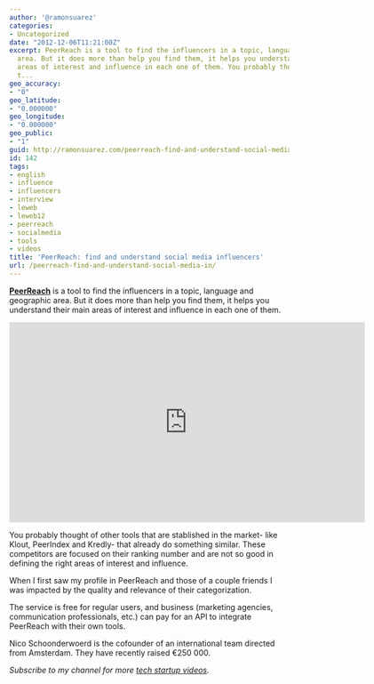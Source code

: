 ```yaml
---
author: '@ramonsuarez'
categories:
- Uncategorized
date: "2012-12-06T11:21:00Z"
excerpt: PeerReach is a tool to find the influencers in a topic, language and geographic
  area. But it does more than help you find them, it helps you understand their main
  areas of interest and influence in each one of them. You probably thought of other
  t...
geo_accuracy:
- "0"
geo_latitude:
- "0.000000"
geo_longitude:
- "0.000000"
geo_public:
- "1"
guid: http://ramonsuarez.com/peerreach-find-and-understand-social-media-in
id: 142
tags:
- english
- influence
- influencers
- interview
- leweb
- leweb12
- peerreach
- socialmedia
- tools
- videos
title: 'PeerReach: find and understand social media influencers'
url: /peerreach-find-and-understand-social-media-in/
---
```


[**PeerReach**](http://peerreach.com/ "social media influence tool") is a tool to find the influencers in a topic, language and geographic area. But it does more than help you find them, it helps you understand their main areas of interest and influence in each one of them.

<span class="embed-youtube" style="text-align:center; display: block;"><iframe allowfullscreen="true" class="youtube-player" height="360" loading="lazy" sandbox="allow-scripts allow-same-origin allow-popups allow-presentation" src="https://www.youtube.com/embed/KBuAPO8oEKA?version=3&rel=1&showsearch=0&showinfo=1&iv_load_policy=1&fs=1&hl=en-US&autohide=2&wmode=transparent" style="border:0;" width="640"></iframe></span>

You probably thought of other tools that are stablished in the market- like Klout, PeerIndex and Kredly- that already do something similar. These competitors are focused on their ranking number and are not so good in defining the right areas of interest and influence.

When I first saw my profile in PeerReach and those of a couple friends I was impacted by the quality and relevance of their categorization.

The service is free for regular users, and business (marketing agencies, communication professionals, etc.) can pay for an API to integrate PeerReach with their own tools.

Nico Schoonderwoerd is the cofounder of an international team directed from Amsterdam. They have recently raised €250 000.

*Subscribe to my channel for more [tech startup videos](https://www.youtube.com/user/ramonsuarezv).*

<div class="geo geo-post" id="geo-post-142" style="display: none"><span class="latitude">0</span><span class="longitude">0</span></div>